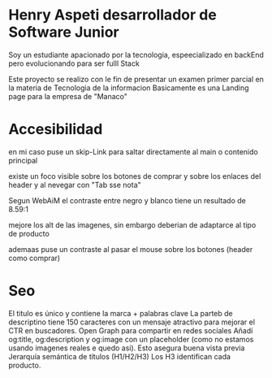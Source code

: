 # Henry Aspeti desarrollador de Software Junior 

Soy un estudiante apacionado por la tecnologia, espeecializado en backEnd pero evolucionando para ser fulll Stack

Este proyecto se realizo con le fin de presentar un examen primer parcial en la materia de Tecnologia de la informacion 
Basicamente es una Landing page para la empresa de "Manaco"


# Accesibilidad
en mi caso puse un skip-Link para saltar directamente al main o contenido principal

existe un foco visible sobre los botones de comprar y sobre los enlaces del header y al nevegar con "Tab sse nota"

Segun WebAiM el contraste entre negro y blanco tiene un resultado de 8.59:1

mejore los alt de las imagenes, sin embargo deberian de adaptarce al tipo de producto 

ademaas puse un contraste al pasar el mouse sobre los botones (header como comprar)


# Seo

El titulo es único y contiene la marca + palabras clave
La parteb de descriptino tiene 150 caracteres con un mensaje atractivo para mejorar el CTR en buscadores.
Open Graph para compartir en redes sociales
Añadí og:title, og:description y og:image con un placeholder (como no estamos usando imagenes reales e quedo asi). Esto asegura buena vista previa
Jerarquía semántica de títulos (H1/H2/H3)
Los H3 identifican cada producto.

